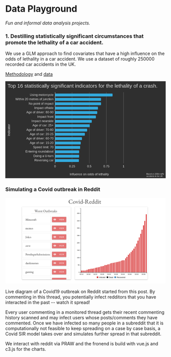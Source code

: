 # Data Playground
_Fun and informal data analysis projects._


### 1. Destilling statistically significant circumstances that promote the lethality of a car accident.

We use a GLM approach to find covariates that have a high influence on the odds of lethality in a car accident. We use a dataset of roughly 250000 recorded car accidents in the UK.

[Methodology](/AccidentsUK/Analysis.pdf) and [data](https://data.gov.uk/dataset/cb7ae6f0-4be6-4935-9277-47e5ce24a11f/road-safety-data)

![Result](/AccidentsUK/chart.png)

### Simulating a Covid outbreak in Reddit

![Result](/Reddit-Outbreak/demo.png)

Live diagram of a Covid19 outbreak on Reddit started from this post. By commenting in this thread, you potentially infect redditors that you have interacted in the past -- watch it spread!

Every user commenting in a monitored thread gets their recent commenting history scanned and may infect users whose posts/comments they have commented. Once we have infected so many people in a subreddit that it is computationally not feasible to keep spreading on a case by case basis, a Covid SIR model takes over and simulates further spread in that subreddit.

We interact with reddit via PRAW and the fronend is build with vue.js and c3.js for the charts.
